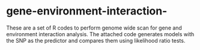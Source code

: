 # gene-environment-interaction-
 These are a set of R codes to perform genome wide scan for gene and environment interaction analysis. The attached code generates models with the SNP as the predictor and compares them using likelihood ratio tests.

